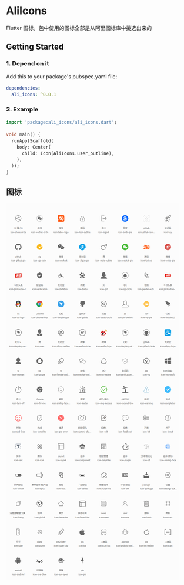 # AliIcons

Flutter 图标，包中使用的图标全部是从阿里图标库中挑选出来的

## Getting Started

### 1. Depend on it
Add this to your package's pubspec.yaml file:
```yaml
dependencies:
  ali_icons: ^0.0.1
```

### 3. Example
```dart
import 'package:ali_icons/ali_icons.dart';

void main() {
  runApp(Scaffold(
    body: Center(
      child: Icon(AliIcons.user_outline),
    ),
  ));
}
```

## 图标
![icon](assets/images/icons.png)